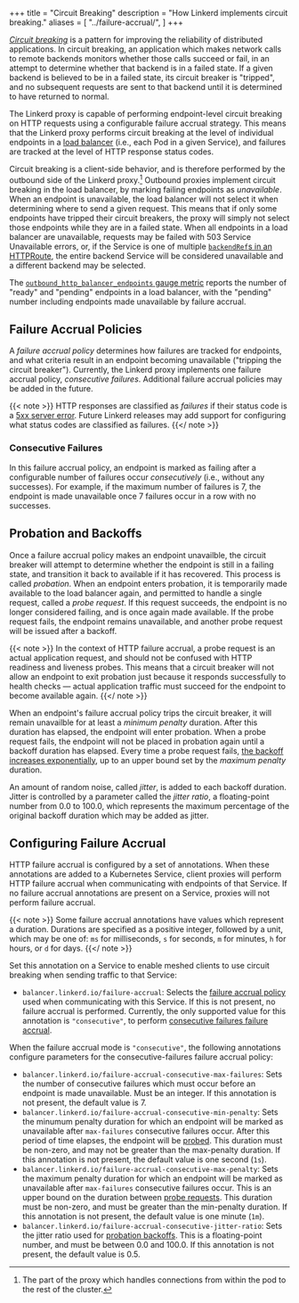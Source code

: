 +++
title = "Circuit Breaking"
description = "How Linkerd implements circuit breaking."
aliases = [
  "../failure-accrual/",
]
+++

[_Circuit breaking_][circuit-breaker] is a pattern for improving the reliability
of distributed applications. In circuit breaking, an application which makes
network calls to remote backends monitors whether those calls succeed or fail,
in an attempt to determine whether that backend is in a failed state. If a
given backend is believed to be in a failed state, its circuit breaker is
"tripped", and no subsequent requests are sent to that backend until it is
determined to have returned to normal.

The Linkerd proxy is capable of performing endpoint-level circuit breaking on
HTTP requests using a configurable failure accrual strategy. This means that the
Linkerd proxy performs circuit breaking at the level of individual endpoints
in a [load balancer](../../features/load-balancing/) (i.e., each Pod in a given
Service), and failures are tracked at the level of HTTP response status codes.

Circuit breaking is a client-side behavior, and is therefore performed by the
outbound side of the Linkerd proxy.[^1] Outbound proxies implement circuit
breaking in the load balancer, by marking failing endpoints as _unavailable_.
When an endpoint is unavailable, the load balancer will not select it when
determining where to send a given request. This means that if only some
endpoints have tripped their circuit breakers, the proxy will simply not select
those endpoints while they are in a failed state. When all endpoints in a load
balancer are unavailable, requests may be failed with 503 Service Unavailable
errors, or, if the Service is one of multiple [`backendRef`s in an
HTTPRoute](../httproute/#httpbackendref), the entire backend Service will be
considered unavailable and a different backend may be selected.

The [`outbound_http_balancer_endpoints` gauge metric][metric] reports the number
of "ready" and "pending" endpoints in a load balancer, with the "pending" number
including endpoints made unavailable by failure accrual.

## Failure Accrual Policies

A _failure accrual policy_ determines how failures are tracked for endpoints,
and what criteria result in an endpoint becoming unavailable ("tripping the
circuit breaker"). Currently, the Linkerd proxy implements one failure accrual
policy, _consecutive failures_. Additional failure accrual policies may be
added in the future.

{{< note >}}
HTTP responses are classified as _failures_ if their status code is a [5xx
server error]. Future Linkerd releases may add support for configuring what
status codes are classified as failures.
{{</ note >}}

### Consecutive Failures

In this failure accrual policy, an endpoint is marked as failing after a
configurable number of failures occur _consecutively_ (i.e., without any
successes). For example, if the maximum number of failures is 7, the endpoint is
made unavailable once 7 failures occur in a row with no successes.

## Probation and Backoffs

Once a failure accrual policy makes an endpoint unavailble, the circuit breaker
will attempt to determine whether the endpoint is still in a failing state, and
transition it back to available if it has recovered. This process is called
_probation_. When an endpoint enters probation, it is temporarily made available
to the load balancer again, and permitted to handle a single request, called a
_probe request_. If this request succeeds, the endpoint is no longer considered
failing, and is once again made available. If the probe request fails, the
endpoint remains unavailable, and another probe request will be issued after a
backoff.

{{< note >}}
In the context of HTTP failure accrual, a probe request is an actual application
request, and should not be confused with HTTP readiness and liveness probes.
This means that a circuit breaker will not allow an endpoint to exit probation
just because it responds successfully to health checks &mdash; actual
application traffic must succeed for the endpoint to become available again.
{{</ note >}}

When an endpoint's failure accrual policy trips the circuit breaker, it will
remain unavailble for at least a _minimum penalty_ duration. After this duration
has elapsed, the endpoint will enter probation. When a probe request fails, the
endpoint will not be placed in probation again until a backoff duration has
elapsed. Every time a probe request fails, [the backoff increases
exponentially][exp-backoff], up to an upper bound set by the _maximum penalty_
duration.

An amount of random noise, called _jitter_, is added to each backoff
duration. Jitter is controlled by a parameter called the _jitter ratio_, a
floating-point number from 0.0 to 100.0, which represents the maximum percentage
of the original backoff duration which may be added as jitter.

## Configuring Failure Accrual

HTTP failure accrual is configured by a set of annotations. When these
annotations are added to a Kubernetes Service, client proxies will perform
HTTP failure accrual when communicating with endpoints of that Service. If no
failure accrual annotations are present on a Service, proxies will not perform
failure accrual.

{{< note >}}
Some failure accrual annotations have values which represent a duration.
Durations are specified as a positive integer, followed by a unit, which may be
one of: `ms` for milliseconds, `s` for seconds, `m` for minutes, `h` for hours,
or `d` for days.
{{</ note >}}

Set this annotation on a Service to enable meshed clients to use circuit
breaking when sending traffic to that Service:

+ `balancer.linkerd.io/failure-accrual`: Selects the [failure accrual
  policy](#failure-accrual-policies) used
  when communicating with this Service. If this is not present, no failure
  accrual is performed. Currently, the only supported value for this annotation
  is `"consecutive"`, to perform [consecutive failures failure
  accrual](#consecutive-failures).

When the failure accrual mode is `"consecutive"`, the following annotations
configure parameters for the consecutive-failures failure accrual policy:

+ `balancer.linkerd.io/failure-accrual-consecutive-max-failures`: Sets the
  number of consecutive failures which must occur before an endpoint is made
  unavailable. Must be an integer. If this annotation is not present, the
  default value is 7.
+ `balancer.linkerd.io/failure-accrual-consecutive-min-penalty`: Sets the
  minumum penalty duration for which an endpoint will be marked as unavailable
  after `max-failures` consecutive failures occur. After this period of time
  elapses, the endpoint will be [probed](#probation-and-backoffs). This duration
  must be non-zero, and may not be greater than the max-penalty duration. If this
  annotation is not present, the default value is one second (`1s`).
+ `balancer.linkerd.io/failure-accrual-consecutive-max-penalty`: Sets the
  maximum penalty duration for which an endpoint will be marked as unavailable
  after `max-failures` consecutive failures occur. This is an upper bound on the
  duration between [probe requests](#probation-and-backoffs). This duration
  must be non-zero, and must be greater than the min-penalty duration. If this
  annotation is not present, the default value is one minute (`1m`).
+ `balancer.linkerd.io/failure-accrual-consecutive-jitter-ratio`: Sets the
  jitter ratio used for [probation backoffs](#probation-and-backoffs). This is a
  floating-point number, and must be between 0.0 and 100.0. If this annotation
  is not present, the default value is 0.5.

[^1]: The part of the proxy which handles connections from within the pod to the
    rest of the cluster.

[circuit-breaker]: https://www.martinfowler.com/bliki/CircuitBreaker.html
[5xx server error]: https://developer.mozilla.org/en-US/docs/Web/HTTP/Status#server_error_responses
[exp-backoff]:
    https://aws.amazon.com/blogs/architecture/exponential-backoff-and-jitter/
[metric]: ../proxy-metrics/#outbound-xroute-metrics

